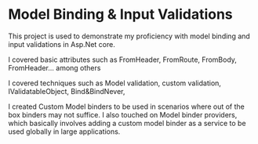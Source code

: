 # Model Binding & Input Validations

This project is used to demonstrate my proficiency with model binding and input validations in Asp.Net core.

I covered basic attributes such as FromHeader, FromRoute, FromBody, FromHeader... among others

I covered techniques such as Model validation, custom validation, IValidatableObject, Bind&BindNever, 

I created Custom Model binders to be used in scenarios where out of the box binders may not suffice. I also touched on Model binder providers, which basically involves adding a custom model binder as a service to be used globally in large applications.
